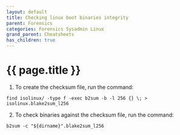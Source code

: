 ```yaml
---
layout: default
title: Checking linux boot binaries integrity
parent: Forensics
categories: Forensics Sysadmin Linux
grand_parent: Cheatsheets
has_children: true
---
```


# {{ page.title }}

1. To create the checksum file, run the command:
```
find isolinux/ -type f -exec b2sum -b -l 256 {} \; > isolinux.blake2sum_l256
```

2. To check binaries against the checksum file, run the command:
```
b2sum -c "${dirname}".blake2sum_l256
```
